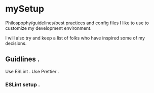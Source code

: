 # mySetup

Philospophy/guidelines/best practices and config files I like to use to customize my development environment.  

I will also try and keep a list of folks who have inspired some of my decisions.  


## Guidlines . 
  
Use ESLint . 
Use Prettier . 

### ESLint setup . 
